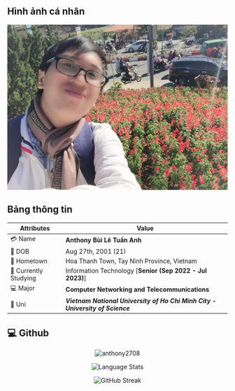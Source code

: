 ## Hình ảnh cá nhân

![Anthony's Profile](../../public/img/blog/myself.jpg)

## Bảng thông tin

| Attributes            | Value                                                                         |
| --------------------- | ----------------------------------------------------------------------------- |
| 💳 Name               | **Anthony Bùi Lê Tuấn Anh**                                                   |
| 📅 DOB                | Aug 27th, 2001 (21)                                                           |
| 🏡 Hometown           | Hoa Thanh Town, Tay Ninh Province, Vietnam                                    |
| 📗 Currently Studying | Information Technology [**Senior (Sep 2022 - Jul 2023)**]                     |
| 💻 Major              | **Computer Networking and Telecommunications**                                |
| 🏫 Uni                | **_Vietnam National University of Ho Chi Minh City - University of Science_** |

## 💻 Github

<p align="center"><img src="https://github-readme-stats.vercel.app/api?username=anthony2708&count_private=true&show_icons=true&theme=dracula" alt="anthony2708" /></p>

<p align="center"><img src="https://github-readme-stats.vercel.app/api/top-langs/?username=anthony2708&layout=compact&langs_count=10&card_width=445&theme=dracula" alt="Language Stats" /></p>

<p align="center"><img src="https://github-readme-streak-stats.herokuapp.com?user=anthony2708&theme=dracula" alt="GitHub Streak" /></p>
